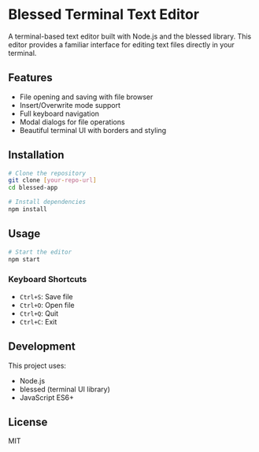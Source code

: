 # Blessed Terminal Text Editor

A terminal-based text editor built with Node.js and the blessed library. This editor provides a familiar interface for editing text files directly in your terminal.

## Features

- File opening and saving with file browser
- Insert/Overwrite mode support
- Full keyboard navigation
- Modal dialogs for file operations
- Beautiful terminal UI with borders and styling

## Installation

```bash
# Clone the repository
git clone [your-repo-url]
cd blessed-app

# Install dependencies
npm install
```

## Usage

```bash
# Start the editor
npm start
```

### Keyboard Shortcuts

- `Ctrl+S`: Save file
- `Ctrl+O`: Open file
- `Ctrl+Q`: Quit
- `Ctrl+C`: Exit

## Development

This project uses:
- Node.js
- blessed (terminal UI library)
- JavaScript ES6+

## License

MIT 